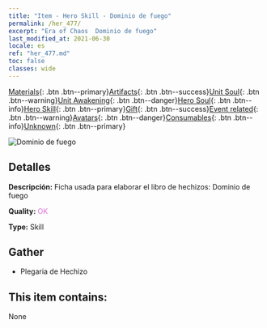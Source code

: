 ```yaml
---
title: "Item - Hero Skill - Dominio de fuego"
permalink: /her_477/
excerpt: "Era of Chaos  Dominio de fuego"
last_modified_at: 2021-06-30
locale: es
ref: "her_477.md"
toc: false
classes: wide
---
```

 [Materials](/ItemsES/){: .btn .btn--primary}[Artifacts](/ItemsES/Artifacts/){: .btn .btn--success}[Unit Soul](/ItemsES/UnitSoul/){: .btn .btn--warning}[Unit Awakening](/ItemsES/UnitAwakening/){: .btn .btn--danger}[Hero Soul](/ItemsES/HeroSoul/){: .btn .btn--info}[Hero Skill](/ItemsES/HeroSkill/){: .btn .btn--primary}[Gift](/ItemsES/Gift/){: .btn .btn--success}[Event related](/ItemsES/Events/){: .btn .btn--warning}[Avatars](/ItemsES/Avatars/){: .btn .btn--danger}[Consumables](/ItemsES/Consumables/){: .btn .btn--info}[Unknown](/ItemsES/Unknown/){: .btn .btn--primary}

 ![Dominio de fuego](/images/t/ps_huoxijingtong.png)

## Detalles
 **Descripción:** Ficha usada para elaborar el libro de hechizos: Dominio de fuego

 **Quality:** <span style="color: #DA70D6">OK</span>

 **Type:** Skill

## Gather

*    Plegaria de Hechizo 

## This item contains:

  None


